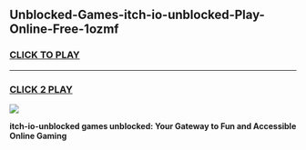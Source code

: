 
## Unblocked-Games-itch-io-unblocked-Play-Online-Free-1ozmf
<h3>
<a href="https://premium76.site?title=itch-io-unblocked&ref=26A">CLICK TO PLAY</a></h3>
<hr>

<h3>
<a href="https://premium76.site?title=itch-io-unblocked&ref=26A">CLICK 2 PLAY</a>
  
</h3>

<a href="https://premium76.site?title=itch-io-unblocked&ref=26A"><img src="https://clearcache.store/games.png"></a>


**itch-io-unblocked games unblocked: Your Gateway to Fun and Accessible Online Gaming**
